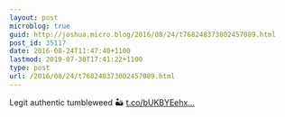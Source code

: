 ```yaml
---
layout: post
microblog: true
guid: http://joshua.micro.blog/2016/08/24/t768248373002457089.html
post_id: 35117
date: 2016-08-24T11:47:40+1100
lastmod: 2019-07-30T17:41:22+1100
type: post
url: /2016/08/24/t768248373002457089.html
---
```

Legit authentic tumbleweed 🏜 [t.co/bUKBYEehx...](https://t.co/bUKBYEehxe)
